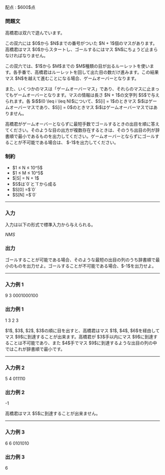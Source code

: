 
<div>

<span>

<span>

<p>
配点 : $600$点
</p>

<div>

<section>

### **問題文**

<p>
高橋君は双六で遊んでいます。
</p>

<p>
この双六には $0$から $N$までの番号がついた $N + 1$個のマスがあります。高橋君はマス $0$からスタートし、ゴールするにはマス $N$にちょうど止まらなければなりません。
</p>

<p>
この双六では、$1$から $M$までの $M$種類の目が出るルーレットを使います。各手番で、高橋君はルーレットを回して出た目の数だけ進みます。この結果マス $N$を越えて進むことになる場合、ゲームオーバーとなります。
</p>

<p>
また、いくつかのマスは「ゲームオーバーマス」であり、それらのマスに止まってもゲームオーバーとなります。マスの情報は長さ $N + 1$の文字列 $S$で与えられます。各 $i$$(0 \leq i \leq N)$について、$S[i] = 1$のときマス $i$はゲームオーバーマスであり、$S[i] = 0$のときマス $i$はゲームオーバーマスではありません。
</p>

<p>
高橋君がゲームオーバーとならずに最短手数でゴールするときの出目を順に答えてください。そのような目の出方が複数存在するときは、そのうち出目の列が辞書順で最小であるものを出力してください。ゲームオーバーとならずにゴールすることが不可能である場合は、 $-1$を出力してください。
</p>

</section>

</div>

<div>

<section>

### **制約**

<ul>

<li>
$1 ≤ N ≤ 10^5$
</li>

<li>
$1 ≤ M ≤ 10^5$
</li>

<li>
$|S| = N + 1$
</li>

<li>
$S$は`0`と`1`から成る
</li>

<li>
$S[0] =$`0`
</li>

<li>
$S[N] =$`0`
</li>

</ul>

</section>

</div>

---

<div>

<div>

<section>

### **入力**

<p>
入力は以下の形式で標準入力から与えられる。
</p>

<div>

$N$$M$$S$
</div>

</section>

</div>

<div>

<section>

### **出力**

<p>
ゴールすることが可能である場合、そのような最短の出目の列のうち辞書順で最小のものを出力せよ。ゴールすることが不可能である場合、$-1$を出力せよ。
</p>

</section>

</div>

</div>

---

<div>

<section>

### **入力例 1**

<div>

9 3
0001000100

</div>

</section>

</div>

<div>

<section>

### **出力例 1**

<div>

1 3 2 3

</div>

<p>
$1$, $3$, $2$, $3$の順に目を出すと、高橋君はマス $1$, $4$, $6$を経由してマス $9$に到達することが出来ます。高橋君が $3$手以内にマス $9$に到達することは不可能であり、また $4$手でマス $9$に到達するような出目の列の中ではこれが辞書順で最小です。
</p>

</section>

</div>

---

<div>

<section>

### **入力例 2**

<div>

5 4
011110

</div>

</section>

</div>

<div>

<section>

### **出力例 2**

<div>

-1

</div>

<p>
高橋君はマス $5$に到達することが出来ません。
</p>

</section>

</div>

---

<div>

<section>

### **入力例 3**

<div>

6 6
0101010

</div>

</section>

</div>

<div>

<section>

### **出力例 3**

<div>

6

</div>

</section>

</div>

</span>

</span>

</div>
